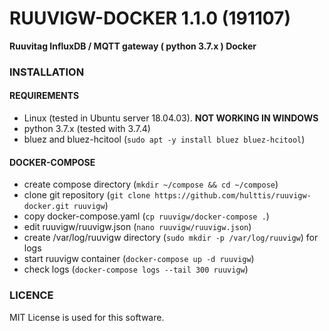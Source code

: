 # RUUVIGW-DOCKER 1.1.0 (191107)
**Ruuvitag InfluxDB / MQTT gateway ( python 3.7.x ) Docker**

### INSTALLATION
#### REQUIREMENTS
- Linux (tested in Ubuntu server 18.04.03). **NOT WORKING IN WINDOWS**
- python 3.7.x (tested with 3.7.4)
- bluez and bluez-hcitool (`sudo apt -y install bluez bluez-hcitool`)
 
#### DOCKER-COMPOSE
- create compose directory (`mkdir ~/compose && cd ~/compose`)
- clone git repository (`git clone https://github.com/hulttis/ruuvigw-docker.git ruuvigw`)
- copy docker-compose.yaml (`cp ruuvigw/docker-compose .`)
- edit ruuvigw/ruuvigw.json (`nano ruuvigw/ruuvigw.json`)
- create /var/log/ruuvigw directory (`sudo mkdir -p /var/log/ruuvigw`) for logs
- start ruuvigw container (`docker-compose up -d ruuvigw`)
- check logs (`docker-compose logs --tail 300 ruuvigw`)

### LICENCE
MIT License is used for this software.
